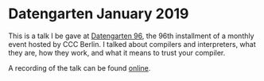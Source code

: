 # Datengarten January 2019

This is a talk I be gave at [Datengarten
96](https://berlin.ccc.de/wiki/Datengarten), the 96th installment of a monthly
event hosted by CCC Berlin. I talked about compilers and interpreters, what
they are, how they work, and what it means to trust your compiler.

A recording of the talk can be found [online](https://api.media.ccc.de/v/dg-96).
